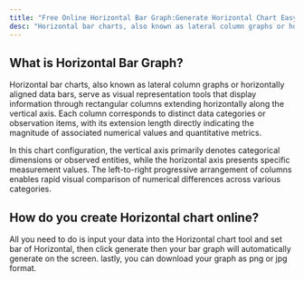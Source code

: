 ```yaml
---
title: "Free Online Horizontal Bar Graph:Generate Horizontal Chart Easy"
desc: "Horizontal bar charts, also known as lateral column graphs or horizontally aligned data bars, serve as visual representation tools that display information through rectangular columns extending horizontally along the vertical axis. Try it now—no sign-up required!"
---
```


## What is Horizontal Bar Graph?

Horizontal bar charts, also known as lateral column graphs or horizontally aligned data bars, serve as visual representation tools that display information through rectangular columns extending horizontally along the vertical axis. Each column corresponds to distinct data categories or observation items, with its extension length directly indicating the magnitude of associated numerical values and quantitative metrics.

In this chart configuration, the vertical axis primarily denotes categorical dimensions or observed entities, while the horizontal axis presents specific measurement values. The left-to-right progressive arrangement of columns enables rapid visual comparison of numerical differences across various categories.

## How do you create Horizontal chart online?

All you need to do is input your data into the Horizontal chart tool and set bar of Horizontal, then click generate then your bar graph will automatically generate on the screen. lastly, you can download your graph as png or jpg format.